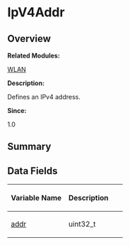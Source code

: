 # IpV4Addr<a name="ZH-CN_TOPIC_0000001054799605"></a>

## **Overview**<a name="section582835826093531"></a>

**Related Modules:**

[WLAN](WLAN.md)

**Description:**

Defines an IPv4 address. 

**Since:**

1.0

## **Summary**<a name="section1142322562093531"></a>

## Data Fields<a name="pub-attribs"></a>

<a name="table1845556146093531"></a>
<table><thead align="left"><tr id="row369791162093531"><th class="cellrowborder" valign="top" width="50%" id="mcps1.1.3.1.1"><p id="p671856846093531"><a name="p671856846093531"></a><a name="p671856846093531"></a>Variable Name</p>
</th>
<th class="cellrowborder" valign="top" width="50%" id="mcps1.1.3.1.2"><p id="p828215837093531"><a name="p828215837093531"></a><a name="p828215837093531"></a>Description</p>
</th>
</tr>
</thead>
<tbody><tr id="row1755836667093531"><td class="cellrowborder" valign="top" width="50%" headers="mcps1.1.3.1.1 "><p id="p1563664671093531"><a name="p1563664671093531"></a><a name="p1563664671093531"></a><a href="WLAN.md#gabcba7263b501288a2585bfddb77f93c4">addr</a></p>
</td>
<td class="cellrowborder" valign="top" width="50%" headers="mcps1.1.3.1.2 "><p id="p633636007093531"><a name="p633636007093531"></a><a name="p633636007093531"></a>uint32_t&nbsp;</p>
</td>
</tr>
</tbody>
</table>

